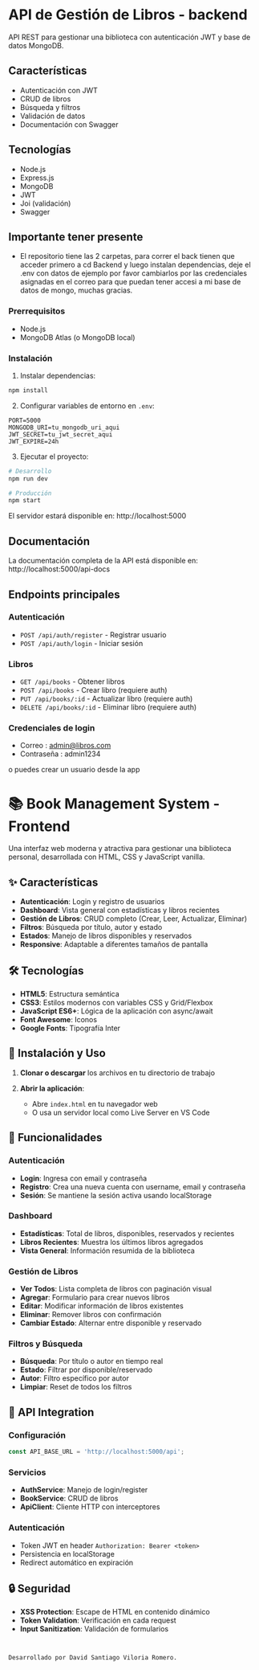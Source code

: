 # API de Gestión de Libros - backend

API REST para gestionar una biblioteca con autenticación JWT y base de datos MongoDB.

## Características

- Autenticación con JWT
- CRUD de libros
- Búsqueda y filtros
- Validación de datos
- Documentación con Swagger

## Tecnologías

- Node.js
- Express.js
- MongoDB
- JWT
- Joi (validación)
- Swagger

## Importante tener presente
- El repositorio tiene las 2 carpetas, para correr el back tienen que acceder primero a cd Backend y luego instalan dependencias, deje el .env con datos de ejemplo por favor cambiarlos por las credenciales asignadas en el correo  para que puedan tener accesi a mi base de datos de mongo, muchas gracias.


### Prerrequisitos

- Node.js
- MongoDB Atlas (o MongoDB local)

### Instalación

1. Instalar dependencias:
```bash
npm install
```

2. Configurar variables de entorno en `.env`:
```env
PORT=5000
MONGODB_URI=tu_mongodb_uri_aqui
JWT_SECRET=tu_jwt_secret_aqui
JWT_EXPIRE=24h
```

3. Ejecutar el proyecto:
```bash
# Desarrollo
npm run dev

# Producción
npm start
```

El servidor estará disponible en: http://localhost:5000

## Documentación

La documentación completa de la API está disponible en:
http://localhost:5000/api-docs

## Endpoints principales

### Autenticación
- `POST /api/auth/register` - Registrar usuario
- `POST /api/auth/login` - Iniciar sesión

### Libros
- `GET /api/books` - Obtener libros
- `POST /api/books` - Crear libro (requiere auth)
- `PUT /api/books/:id` - Actualizar libro (requiere auth)
- `DELETE /api/books/:id` - Eliminar libro (requiere auth)

### Credenciales de login
- Correo : admin@libros.com
- Contraseña : admin1234

o puedes crear un usuario desde la app



# 📚 Book Management System - Frontend

Una interfaz web moderna y atractiva para gestionar una biblioteca personal, desarrollada con HTML, CSS y JavaScript vanilla.

## ✨ Características

- **Autenticación**: Login y registro de usuarios
- **Dashboard**: Vista general con estadísticas y libros recientes
- **Gestión de Libros**: CRUD completo (Crear, Leer, Actualizar, Eliminar)
- **Filtros**: Búsqueda por título, autor y estado
- **Estados**: Manejo de libros disponibles y reservados
- **Responsive**: Adaptable a diferentes tamaños de pantalla

## 🛠 Tecnologías

- **HTML5**: Estructura semántica
- **CSS3**: Estilos modernos con variables CSS y Grid/Flexbox
- **JavaScript ES6+**: Lógica de la aplicación con async/await
- **Font Awesome**: Iconos
- **Google Fonts**: Tipografía Inter

## 🚀 Instalación y Uso

1. **Clonar o descargar** los archivos en tu directorio de trabajo

2. **Abrir la aplicación**:
   - Abre `index.html` en tu navegador web
   - O usa un servidor local como Live Server en VS Code

## 📱 Funcionalidades

### Autenticación
- **Login**: Ingresa con email y contraseña
- **Registro**: Crea una nueva cuenta con username, email y contraseña
- **Sesión**: Se mantiene la sesión activa usando localStorage

### Dashboard
- **Estadísticas**: Total de libros, disponibles, reservados y recientes
- **Libros Recientes**: Muestra los últimos libros agregados
- **Vista General**: Información resumida de la biblioteca

### Gestión de Libros
- **Ver Todos**: Lista completa de libros con paginación visual
- **Agregar**: Formulario para crear nuevos libros
- **Editar**: Modificar información de libros existentes
- **Eliminar**: Remover libros con confirmación
- **Cambiar Estado**: Alternar entre disponible y reservado

### Filtros y Búsqueda
- **Búsqueda**: Por título o autor en tiempo real
- **Estado**: Filtrar por disponible/reservado
- **Autor**: Filtro específico por autor
- **Limpiar**: Reset de todos los filtros

## 🔧 API Integration

### Configuración
```javascript
const API_BASE_URL = 'http://localhost:5000/api';
```

### Servicios
- **AuthService**: Manejo de login/register
- **BookService**: CRUD de libros
- **ApiClient**: Cliente HTTP con interceptores

### Autenticación
- Token JWT en header `Authorization: Bearer <token>`
- Persistencia en localStorage
- Redirect automático en expiración

## 🔒 Seguridad

- **XSS Protection**: Escape de HTML en contenido dinámico
- **Token Validation**: Verificación en cada request
- **Input Sanitization**: Validación de formularios

```


Desarrollado por David Santiago Viloria Romero.